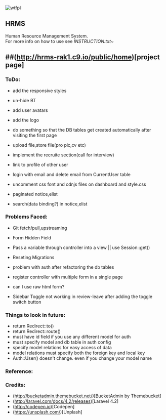 ![wtfpl](http://www.wtfpl.net/wp-content/uploads/2012/12/wtfpl-badge-4.png)   

## HRMS

Human Resource Management System.  
For more info on how to use see *INSTRUCTION.txt~*

##(http://hrms-rak1.c9.io/public/home)[project page]
-------------------------------------------------------------------

### ToDo:

- add the responsive styles
- un-hide BT
- add user avatars
- add the logo
- do something so that the DB tables get created automatically after visiting the first page
- upload file,store file(pro pic,cv etc)
- implement the recruite section(call for interview)
- link to profile of other user
- login with email and delete email from CurrentUser table
- uncomment css font and cdnjs files on dashboard and style.css

- paginated notice,elist
- search(data binding?) in notice,elist


### Problems Faced:

- Git fetch/pull,upstreaming
- Form Hidden Field
- Pass a variable through controller into a view || use Session::get()
- Reseting Migrations

- problem with auth after refactoring the db tables
- register controller with multiple form in a single page
- can I use raw html form?

- Sidebar Toggle not working in review-leave after adding the toggle switch button

### Things to look in future:

- return Redirect::to()
- return Redirect::route()
- must have id field if you use any different model for auth
- must specify model and db table in auth config
- specify model relations for easy access of data
- model relations must specify both the foreign key and local key
- Auth::User() doesn't change. even if you change your model name


### Reference:


### Credits:

- (http://bucketadmin.themebucket.net/)[BucketAdmin by Themebucket]
- (http://laravel.com/docs/4.2/releases)[Laravel 4.2]
- (http://codepen.io)[Codepen]
- (https://unsplash.com/)[Unplash]
